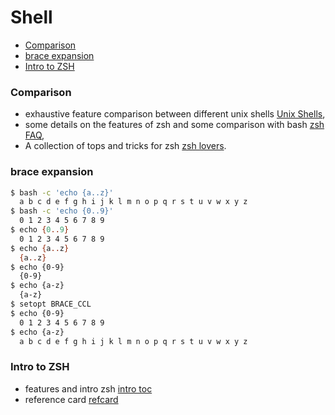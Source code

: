 # Shell


<!-- vim-markdown-toc GFM -->

* [Comparison](#comparison)
* [brace expansion](#brace-expansion)
* [Intro to ZSH](#intro-to-zsh)

<!-- vim-markdown-toc -->

### Comparison


- exhaustive feature comparison between different unix shells [Unix Shells](http://hyperpolyglot.org/unix-shells),
- some details on the features of zsh and some comparison with bash [zsh FAQ](http://www.zsh.org/zsh/FAQ),
- A collection of tops and tricks for zsh [zsh lovers](http://grml.org/zsh/zsh-lovers).


### brace expansion

```bash
$ bash -c 'echo {a..z}'
  a b c d e f g h i j k l m n o p q r s t u v w x y z
$ bash -c 'echo {0..9}'
  0 1 2 3 4 5 6 7 8 9
$ echo {0..9}
  0 1 2 3 4 5 6 7 8 9
$ echo {a..z}
  {a..z}
$ echo {0-9}
  {0-9}
$ echo {a-z}
  {a-z}
$ setopt BRACE_CCL
$ echo {0-9}
  0 1 2 3 4 5 6 7 8 9
$ echo {a-z}
  a b c d e f g h i j k l m n o p q r s t u v w x y z
```

### Intro to ZSH

- features and intro zsh [intro toc](http://zsh.sourceforge.net/Intro/intro_toc.html)
- reference card [refcard](http://www.bash2zsh.com/zsh_refcard/refcard.pdf)

